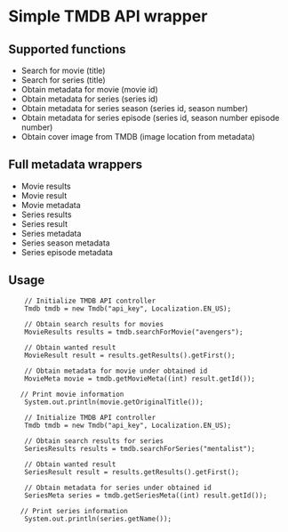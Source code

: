 # Simple TMDB API wrapper

## Supported functions
* Search for movie (title)
* Search for series (title)
* Obtain metadata for movie (movie id)
* Obtain metadata for series (series id)
* Obtain metadata for series season (series id, season number)
* Obtain metadata for series episode (series id, season number episode number)
* Obtain cover image from TMDB (image location from metadata)

## Full metadata wrappers
* Movie results
* Movie result
* Movie metadata
* Series results
* Series result
* Series metadata
* Series season metadata
* Series episode metadata

## Usage
```
    // Initialize TMDB API controller
    Tmdb tmdb = new Tmdb("api_key", Localization.EN_US);
    
    // Obtain search results for movies
    MovieResults results = tmdb.searchForMovie("avengers");
    
    // Obtain wanted result
    MovieResult result = results.getResults().getFirst();
    
    // Obtain metadata for movie under obtained id
    MovieMeta movie = tmdb.getMovieMeta((int) result.getId());

   // Print movie information
    System.out.println(movie.getOriginalTitle());
```

```
    // Initialize TMDB API controller
    Tmdb tmdb = new Tmdb("api_key", Localization.EN_US);
    
    // Obtain search results for series
    SeriesResults results = tmdb.searchForSeries("mentalist");
    
    // Obtain wanted result
    SeriesResult result = results.getResults().getFirst();
    
    // Obtain metadata for series under obtained id
    SeriesMeta series = tmdb.getSeriesMeta((int) result.getId());

   // Print series information
    System.out.println(series.getName());
```
